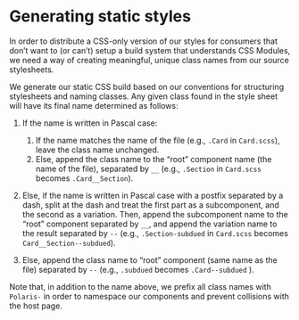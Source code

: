 # Generating static styles

In order to distribute a CSS-only version of our styles for consumers that don’t want to (or can’t) setup a build system that understands CSS Modules, we need a way of creating meaningful, unique class names from our source stylesheets.

We generate our static CSS build based on our conventions for structuring stylesheets and naming classes. Any given class found in the style sheet will have its final name determined as follows:

1.  If the name is written in Pascal case:

    1.  If the name matches the name of the file (e.g., `.Card` in `Card.scss`), leave the class name unchanged.
    2.  Else, append the class name to the “root” component name (the name of the file), separated by `__` (e.g., `.Section` in `Card.scss` becomes `.Card__Section`).

2.  Else, if the name is written in Pascal case with a postfix separated by a dash, split at the dash and treat the first part as a subcomponent, and the second as a variation. Then, append the subcomponent name to the “root” component separated by `__`, and append the variation name to the result separated by `--` (e.g., `.Section-subdued` in `Card.scss` becomes `Card__Section--subdued`).

3.  Else, append the class name to “root” component (same name as the file) separated by `--` (e.g., `.subdued` becomes `.Card--subdued` ).

Note that, in addition to the name above, we prefix all class names with `Polaris-` in order to namespace our components and prevent collisions with the host page.
